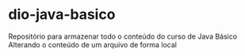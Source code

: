 # dio-java-basico
Repositório  para armazenar todo o conteúdo do curso de Java Básico
Alterando o conteúdo de um arquivo de forma local
